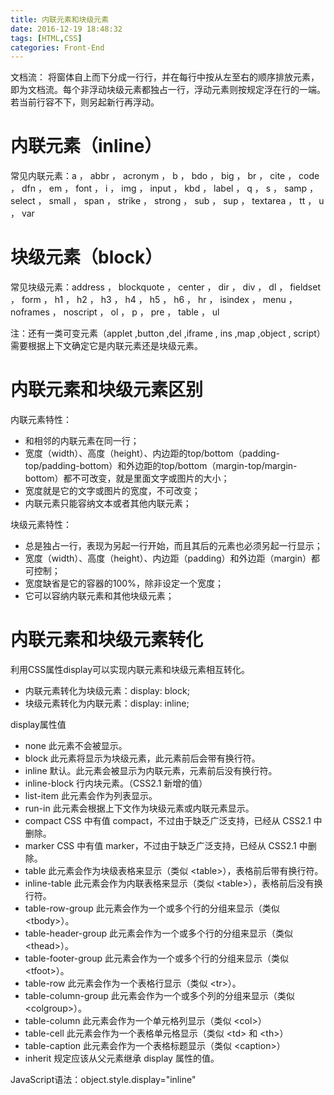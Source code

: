 ```yaml
---
title: 内联元素和块级元素
date: 2016-12-19 18:48:32
tags: [HTML,CSS]
categories: Front-End
---
```

文档流： 将窗体自上而下分成一行行，并在每行中按从左至右的顺序排放元素，即为文档流。每个非浮动块级元素都独占一行，浮动元素则按规定浮在行的一端。若当前行容不下，则另起新行再浮动。
<!--more-->
# 内联元素（inline）
常见内联元素：a ， abbr ， acronym ， b ， bdo ， big ， br ， cite ， code ， dfn ， em ， font ， i ， img ， input ， kbd ， label ， q ， s ， samp ， select ， small ， span ， strike ， strong ， sub ， sup ， textarea ， tt ， u ， var 
# 块级元素（block）
常见块级元素：address ， blockquote ， center ， dir ， div ， dl ， fieldset ， form ， h1 ， h2 ， h3 ， h4 ， h5 ， h6 ， hr ， isindex ， menu ， noframes ， noscript ， ol ， p ， pre ， table ， ul 

注：还有一类可变元素（applet ,button ,del ,iframe , ins ,map ,object , script）需要根据上下文确定它是内联元素还是块级元素。
# 内联元素和块级元素区别
内联元素特性： 
- 和相邻的内联元素在同一行；
- 宽度（width）、高度（height）、内边距的top/bottom（padding-top/padding-bottom）和外边距的top/bottom（margin-top/margin-bottom）都不可改变，就是里面文字或图片的大小；
- 宽度就是它的文字或图片的宽度，不可改变；
- 内联元素只能容纳文本或者其他内联元素；

块级元素特性： 
- 总是独占一行，表现为另起一行开始，而且其后的元素也必须另起一行显示；
- 宽度（width）、高度（height）、内边距（padding）和外边距（margin）都可控制；
- 宽度缺省是它的容器的100%，除非设定一个宽度；
- 它可以容纳内联元素和其他块级元素；

# 内联元素和块级元素转化
利用CSS属性display可以实现内联元素和块级元素相互转化。
- 内联元素转化为块级元素：display: block;
- 块级元素转化为内联元素：display: inline;

display属性值
- none	此元素不会被显示。
- block	此元素将显示为块级元素，此元素前后会带有换行符。
- inline	默认。此元素会被显示为内联元素，元素前后没有换行符。
- inline-block	行内块元素。（CSS2.1 新增的值）
- list-item	此元素会作为列表显示。
- run-in	此元素会根据上下文作为块级元素或内联元素显示。
- compact	CSS 中有值 compact，不过由于缺乏广泛支持，已经从 CSS2.1 中删除。
- marker	CSS 中有值 marker，不过由于缺乏广泛支持，已经从 CSS2.1 中删除。
- table	此元素会作为块级表格来显示（类似 &lt;table&gt;），表格前后带有换行符。
- inline-table	此元素会作为内联表格来显示（类似 &lt;table&gt;），表格前后没有换行符。
- table-row-group	此元素会作为一个或多个行的分组来显示（类似 &lt;tbody&gt;）。
- table-header-group	此元素会作为一个或多个行的分组来显示（类似 &lt;thead&gt;）。
- table-footer-group	此元素会作为一个或多个行的分组来显示（类似 &lt;tfoot&gt;）。
- table-row	此元素会作为一个表格行显示（类似 &lt;tr&gt;）。
- table-column-group	此元素会作为一个或多个列的分组来显示（类似 &lt;colgroup&gt;）。
- table-column	此元素会作为一个单元格列显示（类似 &lt;col&gt;）
- table-cell	此元素会作为一个表格单元格显示（类似 &lt;td&gt; 和 &lt;th&gt;）
- table-caption	此元素会作为一个表格标题显示（类似 &lt;caption&gt;）
- inherit	规定应该从父元素继承 display 属性的值。

JavaScript语法：object.style.display="inline"
